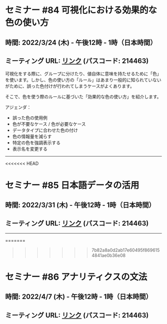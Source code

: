 # セミナー #84 可視化における効果的な色の使い方

## 時間: 2022/3/24 (木) - 午後12時 - 1時（日本時間）

## ミーティング URL: [リンク](https://us02web.zoom.us/j/331585134?pwd=VGVyeXBRWjFMT2hESFdhSU45Z2d0dz09) (パスコード: 214463)

可視化をする際に、グループに分けたり、値自体に意味を持たせるために「色」を使います。しかし、色の使い方の「ルール」はあまり一般的に知られていないがために、誤った色付けが行われてしまうケースがよくあります。

そこで、色を使う際のルールに基づいた「効果的な色の使い方」を紹介します。


アジェンダ：

* 誤った色の使用例
* 色が不要なケース / 色が必要なケース
* データタイプに合わせた色の付け
* 色の情報量を減らす
* 特定の色を強調表示する
* 表示名を変更する


----

<<<<<<< HEAD
# セミナー #85 日本語データの活用

## 時間: 2022/3/31 (木) - 午後12時 - 1時（日本時間）

## ミーティング URL: [リンク](https://us02web.zoom.us/j/331585134?pwd=VGVyeXBRWjFMT2hESFdhSU45Z2d0dz09) (パスコード: 214463)

----

=======
>>>>>>> 7b82a8a0d2ab17e60495f8696154841ae0b36e08
# セミナー #86 アナリティクスの文法

## 時間: 2022/4/7 (木) - 午後12時 - 1時（日本時間）

## ミーティング URL: [リンク](https://us02web.zoom.us/j/331585134?pwd=VGVyeXBRWjFMT2hESFdhSU45Z2d0dz09) (パスコード: 214463)

